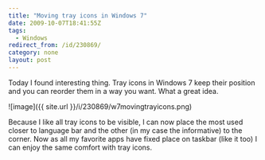 ```yaml
---
title: "Moving tray icons in Windows 7"
date: 2009-10-07T18:41:55Z
tags:
  - Windows
redirect_from: /id/230869/
category: none
layout: post
---
```

Today I found interesting thing. Tray icons in Windows 7 keep their position and you can reorder them in a way you want. What a great idea.

![image]({{ site.url }}/i/230869/w7movingtrayicons.png)

Because I like all tray icons to be visible, I can now place the most used closer to language bar and the other (in my case the informative) to the corner. Now as all my favorite apps have fixed place on taskbar (like it too) I can enjoy the same comfort with tray icons.
